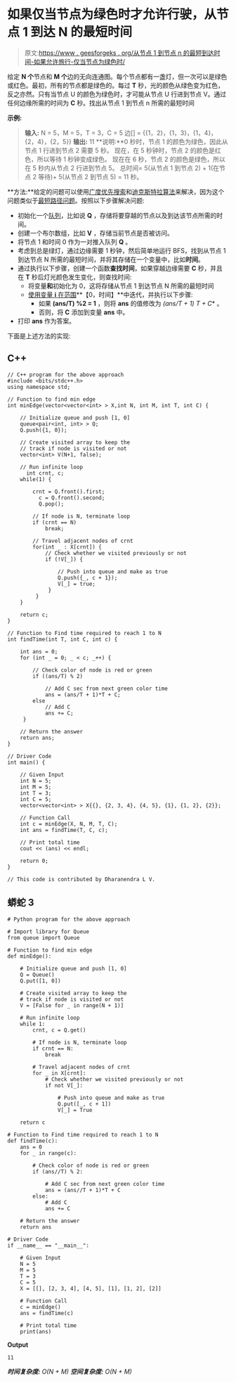 # 如果仅当节点为绿色时才允许行驶，从节点 1 到达 N 的最短时间

> 原文:[https://www . geesforgeks . org/从节点 1 到节点 n 的最短到达时间-如果允许旅行-仅当节点为绿色时/](https://www.geeksforgeeks.org/minimum-time-to-reach-from-node-1-to-n-if-travel-is-allowed-only-when-node-is-green/)

给定 **N 个**节点和 **M 个**边的无向连通图。每个节点都有一盏灯，但一次可以是绿色或红色。最初，所有的节点都是绿色的。每过 **T** 秒，光的颜色从绿色变为红色，反之亦然。只有当节点 U 的颜色为绿色时，才可能从节点 U 行进到节点 V。通过任何边缘所需的时间为 **C** 秒。找出从节点 1 到节点 n 所需的最短时间

**示例:**

> **输入:** N = 5，M = 5，T = 3，C = 5
> 边[] = {{1，2}，{1，3}，{1，4}，{2，4}，{2，5}}
> **输出:** 11
> **说明:**0 秒时，节点 1 的颜色为绿色，因此从节点 1 行进到节点 2 需要 5 秒。
> 现在，在 5 秒钟时，节点 2 的颜色是红色，所以等待 1 秒钟变成绿色。
> 现在在 6 秒，节点 2 的颜色是绿色，所以在 5 秒内从节点 2 行进到节点 5。
> 总时间= 5(从节点 1 到节点 2) + 1(在节点 2 等待)+ 5(从节点 2 到节点 5) = 11 秒。

**方法:**给定的问题可以使用[广度优先搜索](https://www.geeksforgeeks.org/breadth-first-search-or-bfs-for-a-graph/)和[迪克斯特拉算法](https://www.geeksforgeeks.org/dijkstras-shortest-path-algorithm-greedy-algo-7/)来解决，因为这个问题类似于[最短路径问题](https://www.geeksforgeeks.org/dijkstras-shortest-path-algorithm-greedy-algo-7/)。按照以下步骤解决问题:

*   初始化一个[队列](https://www.geeksforgeeks.org/queue-data-structure/)，比如说 **Q** ，存储将要穿越的节点以及到达该节点所需的时间。
*   创建一个布尔数组，比如 **V** ，存储当前节点是否被访问。
*   将节点 1 和时间 0 作为一对推入队列 **Q** 。
*   考虑到总是绿灯，通过边缘需要 1 秒钟，然后简单地运行 BFS，找到从节点 1 到达节点 N 所需的最短时间，并将其存储在一个变量中，比如**时间**。
*   通过执行以下步骤，创建一个函数**查找时间**，如果穿越边缘需要 **C** 秒，并且在 **T** 秒后灯光颜色发生变化，则查找时间:
    *   将变量**和**初始化为 0，这将存储从节点 1 到达节点 N 所需的最短时间
    *   [使用变量 **i** 在范围](https://www.geeksforgeeks.org/range-based-loop-c/)**【0，时间】**中迭代，并执行以下步骤:
        *   如果 **(ans/T) %2 = 1** ，则将 **ans** 的值修改为 **(ans/T + 1)* T + C** 。
        *   否则，将 **C** 添加到变量 **ans** 中。
*   打印 **ans** 作为答案。

下面是上述方法的实现:

## C++

```
// C++ program for the above approach
#include <bits/stdc++.h>
using namespace std;

// Function to find min edge
int minEdge(vector<vector<int> > X,int N, int M, int T, int C) {

    // Initialize queue and push [1, 0]
    queue<pair<int, int> > Q;
    Q.push({1, 0});

    // Create visited array to keep the
    // track if node is visited or not
    vector<int> V(N+1, false);

    // Run infinite loop
      int crnt, c;
    while(1) {

        crnt = Q.front().first;
          c = Q.front().second;
          Q.pop();

        // If node is N, terminate loop
        if (crnt == N)
            break;

        // Travel adjacent nodes of crnt
        for(int _ : X[crnt]) {
            // Check whether we visited previously or not
            if (!V[_]) {

                // Push into queue and make as true
                Q.push({_, c + 1});
                V[_] = true;
             }
         }
    }

    return c;
}

// Function to Find time required to reach 1 to N
int findTime(int T, int C, int c) {

    int ans = 0;
    for (int _ = 0; _ < c; _++) {

        // Check color of node is red or green
        if ((ans/T) % 2)

            // Add C sec from next green color time
            ans = (ans/T + 1)*T + C;
        else
            // Add C
            ans += C;
     }

    // Return the answer
    return ans;
}

// Driver Code
int main() {

    // Given Input
    int N = 5;
    int M = 5;
    int T = 3;
    int C = 5;
    vector<vector<int> > X{{}, {2, 3, 4}, {4, 5}, {1}, {1, 2}, {2}};

    // Function Call
    int c = minEdge(X, N, M, T, C);
    int ans = findTime(T, C, c);

    // Print total time
    cout << (ans) << endl;

    return 0;
}

// This code is contributed by Dharanendra L V.
```

## 蟒蛇 3

```
# Python program for the above approach

# Import library for Queue
from queue import Queue

# Function to find min edge
def minEdge():

    # Initialize queue and push [1, 0]
    Q = Queue()
    Q.put([1, 0])

    # Create visited array to keep the
    # track if node is visited or not
    V = [False for _ in range(N + 1)]

    # Run infinite loop
    while 1:
        crnt, c = Q.get()

        # If node is N, terminate loop
        if crnt == N:
            break

        # Travel adjacent nodes of crnt
        for _ in X[crnt]:
            # Check whether we visited previously or not
            if not V[_]:

                # Push into queue and make as true
                Q.put([_, c + 1])
                V[_] = True

    return c

# Function to Find time required to reach 1 to N
def findTime(c):
    ans = 0
    for _ in range(c):

        # Check color of node is red or green
        if (ans//T) % 2:

            # Add C sec from next green color time
            ans = (ans//T + 1)*T + C
        else:
            # Add C
            ans += C

    # Return the answer
    return ans

# Driver Code
if __name__ == "__main__":

    # Given Input
    N = 5
    M = 5
    T = 3
    C = 5
    X = [[], [2, 3, 4], [4, 5], [1], [1, 2], [2]]

    # Function Call
    c = minEdge()
    ans = findTime(c)

    # Print total time
    print(ans)
```

**Output**

```
11
```

***时间复杂度:** O(N + M)*
***空间复杂度:** O(N + M)*